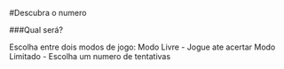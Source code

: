 #Descubra o numero

###Qual será?

Escolha entre dois modos de jogo: 
Modo Livre - Jogue ate acertar
Modo Limitado - Escolha um numero de tentativas
